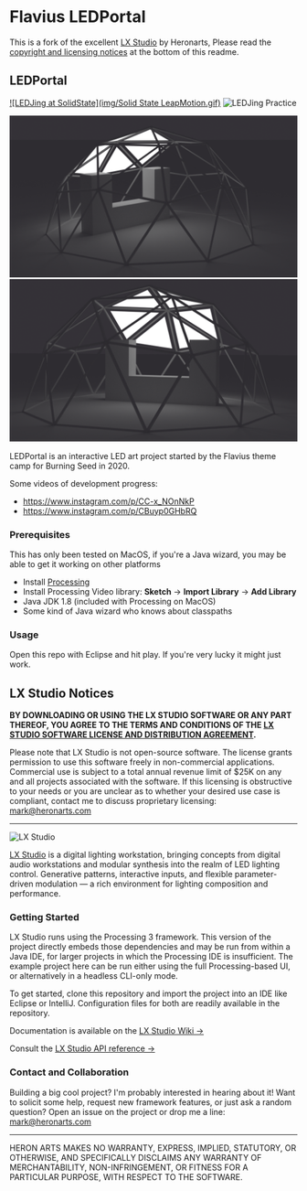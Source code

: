 # Flavius LEDPortal

This is a fork of the excellent [LX Studio](http://lx.studio/) by Heronarts, Please read the [copyright and licensing notices](#lx-studio-notices) at the bottom of this readme.

## LEDPortal

[![LEDJing at SolidState](img/Solid State LeapMotion.gif)](https://www.youtube.com/watch?v=Ui-maztzuMk)
![LEDJing Practice](img/ledjing.gif)

![Render Compromise Side](img/render_compromise_side.png)![Render Compromise Front](img/render_compromise_front.png)

LEDPortal is an interactive LED art project started by the Flavius theme camp for Burning Seed in 2020.

Some videos of development progress:

- <https://www.instagram.com/p/CC-x_NOnNkP>
- <https://www.instagram.com/p/CBuyp0GHbRQ>

### Prerequisites

This has only been tested on MacOS, if you're a Java wizard, you may be able to get it working on other platforms

- Install [Processing](https://processing.org/)
- Install Processing Video library: **Sketch** → **Import Library** → **Add Library**
- Java JDK 1.8 (included with Processing on MacOS)
- Some kind of Java wizard who knows about classpaths

### Usage

Open this repo with Eclipse and hit play. If you're very lucky it might just work.

## LX Studio Notices

**BY DOWNLOADING OR USING THE LX STUDIO SOFTWARE OR ANY PART THEREOF, YOU AGREE TO THE TERMS AND CONDITIONS OF THE [LX STUDIO SOFTWARE LICENSE AND DISTRIBUTION AGREEMENT](http://lx.studio/license).**

Please note that LX Studio is not open-source software. The license grants permission to use this software freely in non-commercial applications. Commercial use is subject to a total annual revenue limit of $25K on any and all projects associated with the software. If this licensing is obstructive to your needs or you are unclear as to whether your desired use case is compliant, contact me to discuss proprietary licensing: mark@heronarts.com

---

![LX Studio](https://raw.github.com/heronarts/LXStudio/master/assets/screenshot.jpg)

[LX Studio](http://lx.studio/) is a digital lighting workstation, bringing concepts from digital audio workstations and modular synthesis into the realm of LED lighting control. Generative patterns, interactive inputs, and flexible parameter-driven modulation — a rich environment for lighting composition and performance.

### Getting Started

LX Studio runs using the Processing 3 framework. This version of the project directly embeds those dependencies and may be run from within a Java IDE,
for larger projects in which the Processing IDE is insufficient. The example project here can be run either using the full Processing-based UI,
or alternatively in a headless CLI-only mode.

To get started, clone this repository and import the project into an IDE like Eclipse or IntelliJ. Configuration files for both are readily
available in the repository.

Documentation is available on the [LX Studio Wiki &rarr;](https://github.com/heronarts/LXStudio/wiki)

Consult the [LX Studio API reference &rarr;](http://lx.studio/api/)

### Contact and Collaboration

Building a big cool project? I'm probably interested in hearing about it! Want to solicit some help, request new framework features, or just ask a random question? Open an issue on the project or drop me a line: mark@heronarts.com

---

HERON ARTS MAKES NO WARRANTY, EXPRESS, IMPLIED, STATUTORY, OR OTHERWISE, AND SPECIFICALLY DISCLAIMS ANY WARRANTY OF MERCHANTABILITY, NON-INFRINGEMENT, OR FITNESS FOR A PARTICULAR PURPOSE, WITH RESPECT TO THE SOFTWARE.
